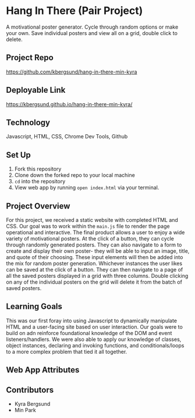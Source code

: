 # Hang In There (Pair Project)

A motivational poster generator. Cycle through random options or make your own. Save individual posters and view all on a grid, double click to delete.

## Project Repo
<https://github.com/kbergsund/hang-in-there-min-kyra>

## Deployable Link
<https://kbergsund.github.io/hang-in-there-min-kyra/>

## Technology
Javascript, HTML, CSS, Chrome Dev Tools, Github

## Set Up
1. Fork this repository
2. Clone down the forked repo to your local machine
3. `cd` into the repository
4. View web app by running `open index.html` via your terminal.

## Project Overview
For this project, we received a static website with completed HTML and CSS. Our goal was to work within the `main.js` file to render the page operational and interactive. The final product allows a user to enjoy a wide variety of motivational posters. At the click of a button, they can cycle through randomly generated posters. They can also navigate to a form to create and display their own poster- they will be able to input an image, title, and quote of their choosing. These input elements will then be added into the mix for random poster generation. Whichever instances the user likes can be saved at the click of a button. They can then navigate to a page of all the saved posters displayed in a grid with three columns. Double clicking on any of the individual posters on the grid will delete it from the batch of saved posters.

## Learning Goals
This was our first foray into using Javascript to dynamically manipulate HTML and a user-facing site based on user interaction. Our goals were to build on adn reinforce foundational knowledge of the DOM and event listeners/handlers. We were also able to apply our knowledge of classes, object instances, declaring and invoking functions, and conditionals/loops to a more complex problem that tied it all together.

## Web App Attributes



## Contributors
* Kyra Bergsund
* Min Park

